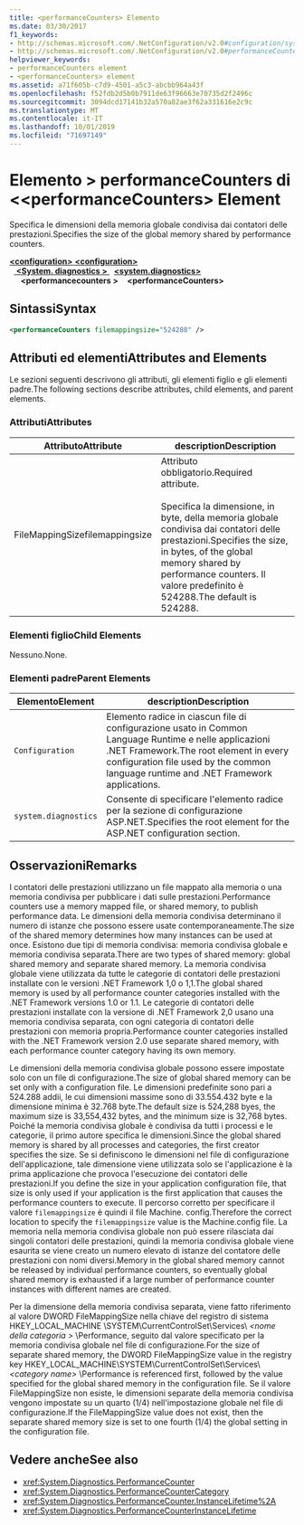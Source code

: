 ```yaml
---
title: <performanceCounters> Elemento
ms.date: 03/30/2017
f1_keywords:
- http://schemas.microsoft.com/.NetConfiguration/v2.0#configuration/system.diagnostics/performanceCounters
- http://schemas.microsoft.com/.NetConfiguration/v2.0#performanceCounters
helpviewer_keywords:
- performanceCounters element
- <performanceCounters> element
ms.assetid: a71f605b-c7d9-4501-a5c3-abcbb964a43f
ms.openlocfilehash: f52fdb2d5b0b7911de63f96663e70735d2f2496c
ms.sourcegitcommit: 3094dcd17141b32a570a82ae3f62a331616e2c9c
ms.translationtype: MT
ms.contentlocale: it-IT
ms.lasthandoff: 10/01/2019
ms.locfileid: "71697149"
---
```

# <a name="performancecounters-element"></a><span data-ttu-id="42c24-102">Elemento > performanceCounters di \<</span><span class="sxs-lookup"><span data-stu-id="42c24-102">\<performanceCounters> Element</span></span>

<span data-ttu-id="42c24-103">Specifica le dimensioni della memoria globale condivisa dai contatori delle prestazioni.</span><span class="sxs-lookup"><span data-stu-id="42c24-103">Specifies the size of the global memory shared by performance counters.</span></span>

[<span data-ttu-id="42c24-104"> **\<configuration>** </span><span class="sxs-lookup"><span data-stu-id="42c24-104">**\<configuration>**</span></span>](../configuration-element.md)  
<span data-ttu-id="42c24-105">&nbsp;&nbsp;[ **\<System. diagnostics >** ](system-diagnostics-element.md)</span><span class="sxs-lookup"><span data-stu-id="42c24-105">&nbsp;&nbsp;[**\<system.diagnostics>**](system-diagnostics-element.md)</span></span>  
<span data-ttu-id="42c24-106">&nbsp;&nbsp;&nbsp;&nbsp; **\<performancecounters >**</span><span class="sxs-lookup"><span data-stu-id="42c24-106">&nbsp;&nbsp;&nbsp;&nbsp;**\<performanceCounters>**</span></span>  

## <a name="syntax"></a><span data-ttu-id="42c24-107">Sintassi</span><span class="sxs-lookup"><span data-stu-id="42c24-107">Syntax</span></span>

```xml
<performanceCounters filemappingsize="524288" />
```

## <a name="attributes-and-elements"></a><span data-ttu-id="42c24-108">Attributi ed elementi</span><span class="sxs-lookup"><span data-stu-id="42c24-108">Attributes and Elements</span></span>

<span data-ttu-id="42c24-109">Le sezioni seguenti descrivono gli attributi, gli elementi figlio e gli elementi padre.</span><span class="sxs-lookup"><span data-stu-id="42c24-109">The following sections describe attributes, child elements, and parent elements.</span></span>

### <a name="attributes"></a><span data-ttu-id="42c24-110">Attributi</span><span class="sxs-lookup"><span data-stu-id="42c24-110">Attributes</span></span>

|<span data-ttu-id="42c24-111">Attributo</span><span class="sxs-lookup"><span data-stu-id="42c24-111">Attribute</span></span>|<span data-ttu-id="42c24-112">description</span><span class="sxs-lookup"><span data-stu-id="42c24-112">Description</span></span>|
|---------------|-----------------|
|<span data-ttu-id="42c24-113">FileMappingSize</span><span class="sxs-lookup"><span data-stu-id="42c24-113">filemappingsize</span></span>|<span data-ttu-id="42c24-114">Attributo obbligatorio.</span><span class="sxs-lookup"><span data-stu-id="42c24-114">Required attribute.</span></span><br /><br /> <span data-ttu-id="42c24-115">Specifica la dimensione, in byte, della memoria globale condivisa dai contatori delle prestazioni.</span><span class="sxs-lookup"><span data-stu-id="42c24-115">Specifies the size, in bytes, of the global memory shared by performance counters.</span></span> <span data-ttu-id="42c24-116">Il valore predefinito è 524288.</span><span class="sxs-lookup"><span data-stu-id="42c24-116">The default is 524288.</span></span>|

### <a name="child-elements"></a><span data-ttu-id="42c24-117">Elementi figlio</span><span class="sxs-lookup"><span data-stu-id="42c24-117">Child Elements</span></span>

<span data-ttu-id="42c24-118">Nessuno.</span><span class="sxs-lookup"><span data-stu-id="42c24-118">None.</span></span>

### <a name="parent-elements"></a><span data-ttu-id="42c24-119">Elementi padre</span><span class="sxs-lookup"><span data-stu-id="42c24-119">Parent Elements</span></span>

|<span data-ttu-id="42c24-120">Elemento</span><span class="sxs-lookup"><span data-stu-id="42c24-120">Element</span></span>|<span data-ttu-id="42c24-121">description</span><span class="sxs-lookup"><span data-stu-id="42c24-121">Description</span></span>|
|-------------|-----------------|
|`Configuration`|<span data-ttu-id="42c24-122">Elemento radice in ciascun file di configurazione usato in Common Language Runtime e nelle applicazioni .NET Framework.</span><span class="sxs-lookup"><span data-stu-id="42c24-122">The root element in every configuration file used by the common language runtime and .NET Framework applications.</span></span>|
|`system.diagnostics`|<span data-ttu-id="42c24-123">Consente di specificare l'elemento radice per la sezione di configurazione ASP.NET.</span><span class="sxs-lookup"><span data-stu-id="42c24-123">Specifies the root element for the ASP.NET configuration section.</span></span>|

## <a name="remarks"></a><span data-ttu-id="42c24-124">Osservazioni</span><span class="sxs-lookup"><span data-stu-id="42c24-124">Remarks</span></span>

<span data-ttu-id="42c24-125">I contatori delle prestazioni utilizzano un file mappato alla memoria o una memoria condivisa per pubblicare i dati sulle prestazioni.</span><span class="sxs-lookup"><span data-stu-id="42c24-125">Performance counters use a memory mapped file, or shared memory, to publish performance data.</span></span>  <span data-ttu-id="42c24-126">Le dimensioni della memoria condivisa determinano il numero di istanze che possono essere usate contemporaneamente.</span><span class="sxs-lookup"><span data-stu-id="42c24-126">The size of the shared memory determines how many instances can be used at once.</span></span>  <span data-ttu-id="42c24-127">Esistono due tipi di memoria condivisa: memoria condivisa globale e memoria condivisa separata.</span><span class="sxs-lookup"><span data-stu-id="42c24-127">There are two types of shared memory: global shared memory and separate shared memory.</span></span>  <span data-ttu-id="42c24-128">La memoria condivisa globale viene utilizzata da tutte le categorie di contatori delle prestazioni installate con le versioni .NET Framework 1,0 o 1,1.</span><span class="sxs-lookup"><span data-stu-id="42c24-128">The global shared memory is used by all performance counter categories installed with the .NET Framework versions 1.0 or 1.1.</span></span>  <span data-ttu-id="42c24-129">Le categorie di contatori delle prestazioni installate con la versione di .NET Framework 2,0 usano una memoria condivisa separata, con ogni categoria di contatori delle prestazioni con memoria propria.</span><span class="sxs-lookup"><span data-stu-id="42c24-129">Performance counter categories installed with the .NET Framework version 2.0 use separate shared memory, with each performance counter category having its own memory.</span></span>

<span data-ttu-id="42c24-130">Le dimensioni della memoria condivisa globale possono essere impostate solo con un file di configurazione.</span><span class="sxs-lookup"><span data-stu-id="42c24-130">The size of global shared memory can be set only with a configuration file.</span></span>  <span data-ttu-id="42c24-131">Le dimensioni predefinite sono pari a 524.288 addii, le cui dimensioni massime sono di 33.554.432 byte e la dimensione minima è 32.768 byte.</span><span class="sxs-lookup"><span data-stu-id="42c24-131">The default size is 524,288 byes, the maximum size is 33,554,432 bytes, and the minimum size is 32,768 bytes.</span></span>  <span data-ttu-id="42c24-132">Poiché la memoria condivisa globale è condivisa da tutti i processi e le categorie, il primo autore specifica le dimensioni.</span><span class="sxs-lookup"><span data-stu-id="42c24-132">Since the global shared memory is shared by all processes and categories, the first creator specifies the size.</span></span>  <span data-ttu-id="42c24-133">Se si definiscono le dimensioni nel file di configurazione dell'applicazione, tale dimensione viene utilizzata solo se l'applicazione è la prima applicazione che provoca l'esecuzione dei contatori delle prestazioni.</span><span class="sxs-lookup"><span data-stu-id="42c24-133">If you define the size in your application configuration file, that size is only used if your application is the first application that causes the performance counters to execute.</span></span>  <span data-ttu-id="42c24-134">Il percorso corretto per specificare il valore `filemappingsize` è quindi il file Machine. config.</span><span class="sxs-lookup"><span data-stu-id="42c24-134">Therefore the correct location to specify the `filemappingsize` value is the Machine.config file.</span></span>  <span data-ttu-id="42c24-135">La memoria nella memoria condivisa globale non può essere rilasciata dai singoli contatori delle prestazioni, quindi la memoria condivisa globale viene esaurita se viene creato un numero elevato di istanze del contatore delle prestazioni con nomi diversi.</span><span class="sxs-lookup"><span data-stu-id="42c24-135">Memory in the global shared memory cannot be released by individual performance counters, so eventually global shared memory is exhausted if a large number of performance counter instances with different names are created.</span></span>

<span data-ttu-id="42c24-136">Per la dimensione della memoria condivisa separata, viene fatto riferimento al valore DWORD FileMappingSize nella chiave del registro di sistema HKEY_LOCAL_MACHINE \SYSTEM\CurrentControlSet\Services\\ *\<nome della categoria >* \Performance, seguito dal valore specificato per la memoria condivisa globale nel file di configurazione.</span><span class="sxs-lookup"><span data-stu-id="42c24-136">For the size of separate shared memory, the DWORD FileMappingSize value in the registry key HKEY_LOCAL_MACHINE\SYSTEM\CurrentControlSet\Services\\*\<category name>* \Performance is referenced first, followed by the value specified for the global shared memory in the configuration file.</span></span> <span data-ttu-id="42c24-137">Se il valore FileMappingSize non esiste, le dimensioni separate della memoria condivisa vengono impostate su un quarto (1/4) nell'impostazione globale nel file di configurazione.</span><span class="sxs-lookup"><span data-stu-id="42c24-137">If the FileMappingSize value does not exist, then the separate shared memory size is set to one fourth (1/4) the global setting in the configuration file.</span></span>

## <a name="see-also"></a><span data-ttu-id="42c24-138">Vedere anche</span><span class="sxs-lookup"><span data-stu-id="42c24-138">See also</span></span>

- <xref:System.Diagnostics.PerformanceCounter>
- <xref:System.Diagnostics.PerformanceCounterCategory>
- <xref:System.Diagnostics.PerformanceCounter.InstanceLifetime%2A>
- <xref:System.Diagnostics.PerformanceCounterInstanceLifetime>
